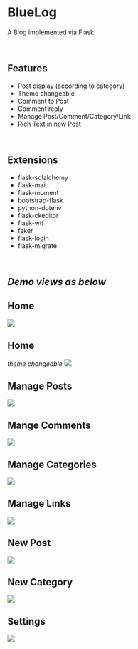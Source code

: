 # BlueLog
<p>A Blog implemented via Flask.</p>
<br>

## Features
- Post display (according to category)
- Theme changeable
- Comment to Post
- Comment reply
- Manage Post/Comment/Category/Link
- Rich Text in new Post
<br>

## Extensions
- flask-sqlalchemy
- flask-mail
- flask-moment
- bootstrap-flask
- python-dotenv
- flask-ckeditor
- flask-wtf
- faker
- flask-login
- flask-migrate
<br>

## <i>Demo views as below</i>

## Home
<img src='https://github.com/Kungreye/BlueLog/blob/master/IMGs/Home_blue.png'/>
<br>

## Home 
<i>theme changeable</i>
<img src='https://github.com/Kungreye/BlueLog/blob/master/IMGs/Home_black.png'/>
<br>

## Manage Posts
<img src='https://github.com/Kungreye/BlueLog/blob/master/IMGs/Manage_posts.png'/>
<br>

## Mange Comments
<img src='https://github.com/Kungreye/BlueLog/blob/master/IMGs/Manage_comments.png'/>
<br>

## Manage Categories
<img src='https://github.com/Kungreye/BlueLog/blob/master/IMGs/Manage_categories.png'/>
<br>

## Manage Links
<img src='https://github.com/Kungreye/BlueLog/blob/master/IMGs/Manange_links.png'/>
<br>

## New Post
<img src='https://github.com/Kungreye/BlueLog/blob/master/IMGs/New_post.png'/>
<br>

## New Category
<img src='https://github.com/Kungreye/BlueLog/blob/master/IMGs/New_category.png'/>
<br>

## Settings
<img src='https://github.com/Kungreye/BlueLog/blob/master/IMGs/Settings.png'/>
